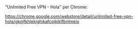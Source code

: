 "Unlimited Free VPN - Hola" per Chrome:

https://chrome.google.com/webstore/detail/unlimited-free-vpn-hola/gkojfkhlekighikafcpjkiklfbnlmeio
